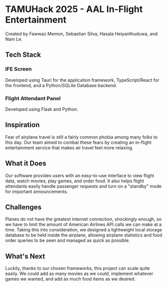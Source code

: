 # TAMUHack 2025 - AAL In-Flight Entertainment
Created by Fawwaz Memon, Sebastian Silva, Hasala Heiyanthuduwa, and Nam Le.

## Tech Stack
### IFE Screen
Developed using Tauri for the application framework, TypeScript/React for the frontend, and a Python/SQLite Database backend.
### Flight Attendant Panel
Developed using Flask and Python.

## Inspiration
Fear of airplane travel is still a fairly common phobia among many folks to this day. Our team aimed to combat these fears by creating an in-flight entertainment service that makes air travel feel more relaxing.

## What it Does
Our software provides users with an easy-to-use interface to view flight data, watch movies, play games, and order food. It also helps flight attendants easily handle passenger requests and turn on a "standby" mode for important announcements.

## Challenges
Planes do not have the greatest internet connection, shockingly enough, so we have to limit the amount of American Airlines API calls we can make at a time. Taking this into consideration, we designed a lightweight local storage database to be held inside the airplane, allowing airplane statistics and food order queries to be seen and managed as quick as possible.

## What's Next
Luckily, thanks to our chosen frameworks, this project can scale quite easily. We could add as many movies as we could, implement whatever games we wanted, and add as much food items as we desired.

